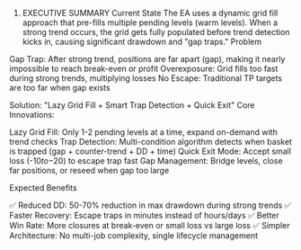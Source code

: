1. EXECUTIVE SUMMARY
Current State
The EA uses a dynamic grid fill approach that pre-fills multiple pending levels (warm levels). When a strong trend occurs, the grid gets fully populated before trend detection kicks in, causing significant drawdown and "gap traps."
Problem

Gap Trap: After strong trend, positions are far apart (gap), making it nearly impossible to reach break-even or profit
Overexposure: Grid fills too fast during strong trends, multiplying losses
No Escape: Traditional TP targets are too far when gap exists

Solution: "Lazy Grid Fill + Smart Trap Detection + Quick Exit"
Core Innovations:

Lazy Grid Fill: Only 1-2 pending levels at a time, expand on-demand with trend checks
Trap Detection: Multi-condition algorithm detects when basket is trapped (gap + counter-trend + DD + time)
Quick Exit Mode: Accept small loss (-$10 to -$20) to escape trap fast
Gap Management: Bridge levels, close far positions, or reseed when gap too large

Expected Benefits

✅ Reduced DD: 50-70% reduction in max drawdown during strong trends
✅ Faster Recovery: Escape traps in minutes instead of hours/days
✅ Better Win Rate: More closures at break-even or small loss vs large loss
✅ Simpler Architecture: No multi-job complexity, single lifecycle management